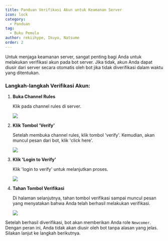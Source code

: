 ```yaml
---
title: Panduan Verifikasi Akun untuk Keamanan Server
icon: lock
category:
  - Panduan
tag:
  - Buku Pemula
author: rekiihype, Ikuyo, Natsume
order: 2
---
```


Untuk menjaga keamanan server, sangat penting bagi Anda untuk melakukan verifikasi akun pada bot server. Jika tidak, akun Anda dapat diusir dari server secara otomatis oleh bot jika tidak diverifikasi dalam waktu yang ditentukan.

### Langkah-langkah Verifikasi Akun:

1. **Buka Channel Rules**

   Klik pada channel rules di server.

   [![](https://i.postimg.cc/2SbQ1602/verify1.png)](https://postimg.cc/fVstFwn9)

2. **Klik Tombol 'Verify'**

   Setelah membuka channel rules, klik tombol 'verify'. Kemudian, akan muncul pesan dari bot, klik 'click here'.

   [![](https://i.postimg.cc/9Q6GZhSV/verify2.png)](https://postimg.cc/21xbNPrX)

3. **Klik 'Login to Verify'**

   Klik 'login to verify' untuk melanjutkan proses.

   [![](https://i.postimg.cc/tgFFzcQ6/verify3.png)](https://postimg.cc/1g5gmJzR)

4. **Tahan Tombol Verifikasi**

   Di halaman selanjutnya, tahan tombol verifikasi sampai muncul pesan yang menyatakan bahwa Anda telah berhasil melakukan verifikasi.

   [![](https://i.postimg.cc/85DMXbN0/verify4.png)](https://postimg.cc/3ySkdmyX)

Setelah berhasil diverifikasi, bot akan memberikan Anda role `Newcomer`. Dengan peran ini, Anda tidak akan diusir oleh bot tanpa alasan yang jelas. Silakan lanjut ke langkah berikutnya.
